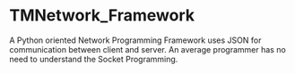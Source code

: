 # TMNetwork_Framework
A Python oriented Network Programming Framework uses JSON for communication between client and server. An average programmer has no need to understand the Socket Programming.
